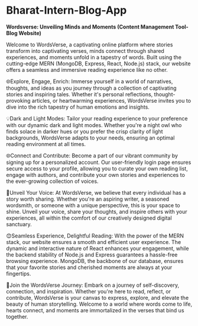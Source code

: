 # Bharat-Intern-Blog-App
**Wordsverse: Unveiling Minds and Moments (Content Management Tool-Blog Website)**

Welcome to WordsVerse, a captivating online platform where stories transform into captivating verses, minds connect through shared experiences, and moments unfold in a tapestry of words. Built using the cutting-edge MERN (MongoDB, Express, React, Node.js) stack, our website offers a seamless and immersive reading experience like no other.

🌐Explore, Engage, Enrich: Immerse yourself in a world of narratives, thoughts, and ideas as you journey through a collection of captivating stories and inspiring tales. Whether it's personal reflections, thought-provoking articles, or heartwarming experiences, WordsVerse invites you to dive into the rich tapestry of human emotions and insights.

💡Dark and Light Modes: Tailor your reading experience to your preference with our dynamic dark and light modes. Whether you're a night owl who finds solace in darker hues or you prefer the crisp clarity of light backgrounds, WordsVerse adapts to your needs, ensuring an optimal reading environment at all times.

🌐Connect and Contribute: Become a part of our vibrant community by signing up for a personalized account. Our user-friendly login page ensures secure access to your profile, allowing you to curate your own reading list, engage with authors, and contribute your own stories and experiences to the ever-growing collection of voices.

🔗Unveil Your Voice: At WordsVerse, we believe that every individual has a story worth sharing. Whether you're an aspiring writer, a seasoned wordsmith, or someone with a unique perspective, this is your space to shine. Unveil your voice, share your thoughts, and inspire others with your experiences, all within the comfort of our creatively designed digital sanctuary.

😊Seamless Experience, Delightful Reading: With the power of the MERN stack, our website ensures a smooth and efficient user experience. The dynamic and interactive nature of React enhances your engagement, while the backend stability of Node.js and Express guarantees a hassle-free browsing experience. MongoDB, the backbone of our database, ensures that your favorite stories and cherished moments are always at your fingertips.

🥰Join the WordsVerse Journey: Embark on a journey of self-discovery, connection, and inspiration. Whether you're here to read, reflect, or contribute, WordsVerse is your canvas to express, explore, and elevate the beauty of human storytelling. Welcome to a world where words come to life, hearts connect, and moments are immortalized in the verses that bind us together.
